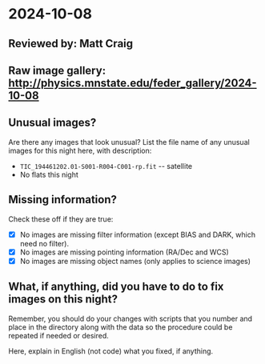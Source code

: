 # 2024-10-08

## Reviewed by:   Matt Craig 

## Raw image gallery: http://physics.mnstate.edu/feder_gallery/2024-10-08

## Unusual images?

Are there any images that look unusual? List the file name of any unusual images for this night here, with description:

+ `TIC_194461202.01-S001-R004-C001-rp.fit` -- satellite
+ No flats this night

## Missing information?

Check these off if they are true:

- [x] No images are missing filter information (except BIAS and DARK, which need no filter).
- [x] No images are missing pointing information (RA/Dec and WCS)
- [x] No images are missing object names (only applies to science images)

## What, if anything, did you have to do to fix images on this night?

Remember, you should do your changes with scripts that you number and place in the
directory along with the data so the procedure could be repeated if needed or
desired.

Here, explain in English (not code) what you fixed, if anything.
